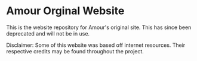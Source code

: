 # Amour Orginal Website
This is the website repository for Amour's original site. This has since been deprecated and will not be in use.

Disclaimer:
Some of this website was based off internet resources. Their respective credits may be found throughout the project.
